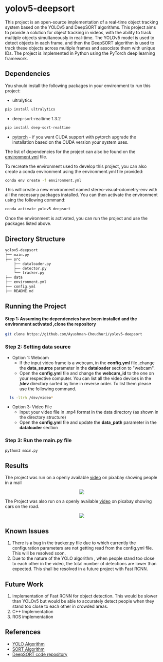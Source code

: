 # yolov5-deepsort

This project is an open-source implementation of a real-time object tracking system based on the YOLOv5 and DeepSORT algorithms. This project aims to provide a solution for object tracking in videos, with the ability to track multiple objects simultaneously in real-time. The YOLOv5 model is used to detect objects in each frame, and then the DeepSORT algorithm is used to track these objects across multiple frames and associate them with unique IDs. The project is implemented in Python using the PyTorch deep learning framework.


## Dependencies
You should install the following packages in your environment to run this project: 

* ultralytics 
``` bash
pip install ultralytics
```
* deep-sort-realtime 1.3.2
``` bash
pip install deep-sort-realtime
```
* [pytorch](https://pytorch.org/) - if you want CUDA support with pytorch upgrade the installation based on the CUDA version your system uses.  

The list of dependencies for the project can also be found on the [environment.yml](environment.yml) file.

To recreate the environment used to develop this project, you can also create a conda environment using the environment.yml file provided:
``` bash
conda env create -f environment.yml
```

This will create a new environment named stereo-visual-odometry-env with all the necessary packages installed. You can then activate the environment using the following command:

``` bash
conda activate yolov5-deepsort
```

Once the environment is activated, you can run the project and use the packages listed above.


## Directory Structure 

```bash
yolov5-deepsort
├── main.py
├── src
    ├── dataloader.py
    ├── detector.py
    └── tracker.py
├── data
├── environment.yml
├── config.yml
├── README.md


``` 


## Running the Project
#### Step 1: Assuming the dependencies have been installed and the environment activated ,clone the repository

``` bash
git clone https://github.com/Ayushman-Choudhuri/yolov5-deepsort

```

### Step 2: Setting data source
* Option 1: Webcam  
  - If the input video frame is a webcam, in the **config.yml** file ,change the **data_source** parameter in the **dataloader** section to "webcam".
  - Open the **config.yml** file and change the **webcam_id** to the one on your respective computer. You can list all the video devices in the **/dev** directory sorted by time in reverse order. To list them please use the following command. 
```bash
  ls -ltrh /dev/video*

``` 
* Option 3: Video File 
  - Input your video file in .mp4 format in the data directory (as shown in the directory structure)
  - Open the **config.yml** file and update the **data_path** parameter in the **dataloader** section

### Step 3: Run the main.py file 
```bash
python3 main.py

``` 
## Results 

The project was run on a openly available [video](https://pixabay.com/videos/people-commerce-shop-busy-mall-6387/) on pixabay showing people in a mall

<p align="center">
<img align="center" src="https://github.com/Ayushman-Choudhuri/yolov5-deepsort/blob/main/results/mall.gif">
</p>

The Project was also run on a openly available [video](https://pixabay.com/videos/cars-motorway-speed-motion-traffic-1900/) on pixabay showing cars on the road.

<p align="center">
<img align="center" src="https://github.com/Ayushman-Choudhuri/yolov5-deepsort/blob/main/results/cars.gif">
</p>

## Known Issues

1. There is a bug in the tracker.py file due to which currently the configuration parameters are not getting read from the config.yml file. This will be resolved soon. 
2. Due to the nature of the YOLO algorithm , when people stand too close to each other in the video, the total number of detections are lower than expected. This shall be resolved in a future project with Fast RCNN. 

## Future Work 

1. Implementation of Fast RCNN for object detection. This would be slower than YOLOv5 but would be able to accurately detect people when they stand too close to each other in crowded areas. 
2. C++ Implementation
3. ROS implementation

## References

* [YOLO Algorithm](https://arxiv.org/abs/1506.02640)
* [SORT Algorithm](https://arxiv.org/abs/1703.07402)
* [DeepSORT code repository](https://github.com/nwojke/deep_sort)
